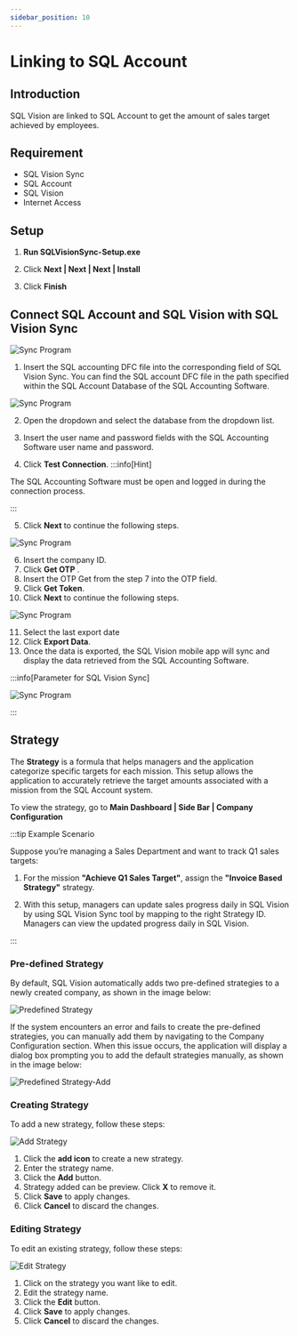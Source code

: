 ```yaml
---
sidebar_position: 10
---
```


# Linking to SQL Account

## Introduction

SQL Vision are linked to SQL Account to get the amount of sales target achieved by employees.

## Requirement

- SQL Vision Sync
- SQL Account
- SQL Vision
- Internet Access

## Setup

1. **Run SQLVisionSync-Setup.exe**

2. Click **Next | Next | Next | Install**

3. Click **Finish**

## Connect SQL Account and SQL Vision with SQL Vision Sync 

![Sync Program](../../../static/img/integration/vision/account/text-connection.png)

1. Insert the SQL accounting DFC file into the corresponding field of SQL Vision Sync. You can find the SQL account DFC file in the path specified within the SQL Account Database of the SQL Accounting Software.
 
![Sync Program](../../../static/img/integration/vision/account/location-DCF-file.png)

2. Open the dropdown and select the database from the dropdown list. 

3. Insert the user name and password fields with the SQL Accounting Software user name and password. 

4. Click **Test Connection**.
:::info[Hint]

The SQL Accounting Software must be open and logged in during the connection process.

:::

5. Click **Next** to continue the following steps.


![Sync Program](../../../static/img/integration/vision/account/get-otp-and-token.png)

6. Insert the company ID. 
7. Click **Get OTP** .
8. Insert the OTP Get from the step 7 into the OTP field. 
9. Click **Get Token**.
10. Click **Next** to continue the following steps.

![Sync Program](../../../static/img/integration/vision/account/export-data.png)

11. Select the last export date 
12. Click **Export Data**.
13. Once the data is exported, the SQL Vision mobile app will sync and display the data retrieved from the SQL Accounting Software.

:::info[Parameter for SQL Vision Sync]

![Sync Program](../../../static/img/integration/vision/account/export-log-file.png)

:::

## Strategy

The **Strategy** is a formula that helps managers and the application categorize specific targets for each mission. This setup allows the application to accurately retrieve the target amounts associated with a mission from the SQL Account system. 

To view the strategy, go to **Main Dashboard | Side Bar | Company Configuration**

:::tip Example Scenario

Suppose you’re managing a Sales Department and want to track Q1 sales targets:

1. For the mission **"Achieve Q1 Sales Target"**, assign the **"Invoice Based Strategy"** strategy.

2. With this setup, managers can update sales progress daily in SQL Vision by using SQL Vision Sync tool by mapping to the right Strategy ID. Managers can view the updated progress daily in SQL Vision.

:::

### Pre-defined Strategy

By default, SQL Vision automatically adds two pre-defined strategies to a newly created company, as shown in the image below:

![Predefined Strategy](../../../static/img/integration/vision/account/predefined-strategy.png)

If the system encounters an error and fails to create the pre-defined strategies, you can manually add them by navigating to the Company Configuration section. When this issue occurs, the application will display a dialog box prompting you to add the default strategies manually, as shown in the image below:

![Predefined Strategy-Add](../../../static/img/integration/vision/account/predefined-strategy-add.png)

### Creating Strategy

To add a new strategy, follow these steps:

![Add Strategy](../../../static/img/integration/vision/account/strategy-add.png)

1. Click the **add icon** to create a new strategy.
2. Enter the strategy name.
3. Click the **Add** button.
4. Strategy added can be preview. Click **X** to remove it.
5. Click **Save** to apply changes.
6. Click **Cancel** to discard the changes.

### Editing Strategy

To edit an existing strategy, follow these steps:

![Edit Strategy](../../../static/img/integration/vision/account/strategy-edit.png)

1. Click on the strategy you want like to edit.
2. Edit the strategy name.
3. Click the **Edit** button.
4. Click **Save** to apply changes.
5. Click **Cancel** to discard the changes.

